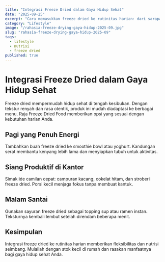 ```yaml
---
title: "Integrasi Freeze Dried dalam Gaya Hidup Sehat"
date: "2025-09-25"
excerpt: "Cara memasukkan freeze dried ke rutinitas harian: dari sarapan, kantor, hingga aktivitas malam tanpa mengorbankan nutrisi."
category: "Lifestyle"
image: "/rahasia-freeze-drying-gaya-hidup-2025-09.jpg"
slug: "rahasia-freeze-drying-gaya-hidup-2025-09"
tags:
  - lifestyle
  - nutrisi
  - freeze dried
published: true
---
```


# Integrasi Freeze Dried dalam Gaya Hidup Sehat

Freeze dried mempermudah hidup sehat di tengah kesibukan. Dengan tekstur renyah dan rasa otentik, produk ini mudah diadaptasi ke berbagai menu. Raja Freeze Dried Food memberikan opsi yang sesuai dengan kebutuhan harian Anda.

## Pagi yang Penuh Energi

Tambahkan buah freeze dried ke smoothie bowl atau yoghurt. Kandungan serat membantu kenyang lebih lama dan menyiapkan tubuh untuk aktivitas.

## Siang Produktif di Kantor

Simak ide camilan cepat: campuran kacang, cokelat hitam, dan stroberi freeze dried. Porsi kecil menjaga fokus tanpa membuat kantuk.

## Malam Santai

Gunakan sayuran freeze dried sebagai topping sup atau ramen instan. Teksturnya kembali lembut setelah direndam beberapa menit.

## Kesimpulan

Integrasi freeze dried ke rutinitas harian memberikan fleksibilitas dan nutrisi seimbang. Mulailah dengan stok kecil di rumah dan rasakan manfaatnya bagi gaya hidup sehat Anda.
